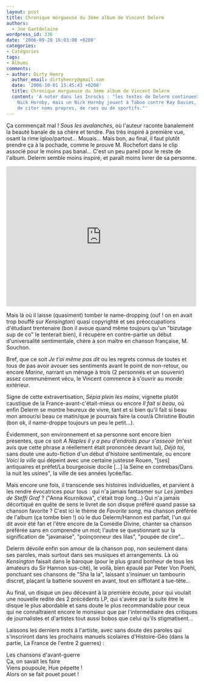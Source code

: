 ```yaml
---
layout: post
title: Chronique morgueuse du 3ème album de Vincent Delerm
authors:
  - Joe Gantdelaine
wordpress_id: 336
date: '2006-09-28 16:03:00 +0200'
categories:
- Catégories
tags:
- Albums
comments:
- author: Dirty Henry
  author_email: dirtyhenry@gmail.com
  date: '2006-10-01 15:45:43 +0200'
  title: Chronique morgueuse du 3ème album de Vincent Delerm
  content: 'A noter dans les Inrocks : "les textes de Delerm continuent d''évoquer
    Nick Hornby, mais un Nick Hornby jouant à Taboo contre Ray Davies, avec l''interdiction
    de citer noms propres, de rues ou de sportifs."'
---
```

Ça commençait mal ! *Sous les avalanches*, où l'auteur raconte banalement la beauté banale de sa chère et tendre. Pas très inspiré à première vue, osant la rime igloo/partout… Mouais… Mais bon, au final, il faut plutôt prendre ça à la pochade, comme le prouve M. Rochefort dans le clip associé pour le moins pas banal… C'est un peu pareil pour le reste de l'album. Delerm semble moins inspiré, et paraît moins livrer de sa personne.

<iframe width="500" height="369" src="http://www.youtube.com/embed/0mminGRY1dI" frameborder="0" allowfullscreen></iframe>

Mais là où il laisse (quasiment) tomber le name-dropping (ouf ! on en avait trop bouffé sur *Kensington*) quasi copyrighté et ses préoccupations d'étudiant trentenaire (bon il avoue quand même toujours qu'un "bizutage sup de co" le tenterait bien), il récupère en contre-partie un début d'universalité sentimentale, chère à son maître en chanson française, M. Souchon.

Bref, que ce soit *Je t'ai même pas dit* ou les regrets connus de toutes et tous de pas avoir avouer ses sentiments avant le point de non-retour, ou encore *Marine*, narrant un ménage à trois (2 personnes et un souvenir) assez communément vécu, le Vincent commence à s'ouvrir au monde extérieur.

Signe de cette extravertisation, *Sépia plein les mains*, vignette plutôt caustique de la France-avant-c'était-mieux ou encore *Il fait si beau*, où enfin Delerm se montre heureux de vivre, tant et si bien qu'il fait si beau mon amour/si beau ce matin/que je pourrais faire la cour/à Christine Boutin (bon ok, il name-droppe toujours un peu le petit…).

Évidemment, son environnement et sa personne sont encore bien présentes, que ce soit *A Naples il y a peu d'endroits pour s'asseoir* (m'est avis que cette phrase a réellement était prononcée devant lui), *Déjà toi*, sans doute une auto-fiction d'un début d'histoire sentimentale, ou encore *Voici la ville* qui dépeint avec une certaine justesse Rouen, "[ses] antiquaires et préfet/La bourgeoisie docile […] la Seine en contrebas/Dans la nuit les usines", la ville de ses années lycée/fac.

Mais encore une fois, il transcende ses histoires individuelles, et parvient à les rendre évocatrices pour tous : qui n'a jamais fantasmer sur *Les jambes de Steffi Graf* ? ("Anna Kournikova", c'était trop long…) Qui n'a jamais décortiqué en quête de sens le livret de son disque préféré quand passe sa chanson favorite ? C'est ici le thème de *Favorite song*, ma chanson préférée de l'album (ça tombe bien !) où le duo Delerm/Hannon est parfait, l'un qui dit avoir été fan et l'être encore de la Comédie Divine, chanter sa chanson préférée sans en comprendre un mot; l'autre se questionnant sur la signification de "javanaise", "poinçonneur des lilas", "poupée de cire"…

Delerm dévoile enfin son amour de la chanson pop, non seulement dans ses paroles, mais surtout dans ses musiques et arrangements. Là où *Kensington* faisait dans le baroque (pour le plus grand bonheur de tous les amateurs du Sir Hannon sus-cité), le voilà, bien épaulé par Peter Von Poehl, ponctuant ses chansons de "Sha la la", laissant s'insinuer un tambourin discret, plaçant la batterie souvent en avant, tout en sifflotant à tue-tête…

Au final, un disque un peu décevant à la première écoute, pour qui voulait une nouvelle redite des 2 précédents LP, qui s'avère par la suite être le disque le plus abordable et sans doute le plus recommandable pour ceux qui ne connaîtraient encore le monsieur que par l'intermédiaire des critiques de journalistes et d'artistes tout aussi bobos que celui qu'ils stigmatisent…

Laissons les derniers mots à l'artiste, avec sans doute des paroles qui s'inscriront dans les prochains manuels scolaires d'Histoire-Géo (dans la partie, La France de l'entre 2 guerres) : 

<quote>Les chansons d'avant-guerre<br />Ça, on savait les faire<br />Viens poupoule, Hue pépette !<br />Alors on se fait pouet pouet !</quote>

